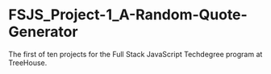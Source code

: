 # FSJS_Project-1_A-Random-Quote-Generator
The first of ten projects for the Full Stack JavaScript Techdegree program at TreeHouse. 
